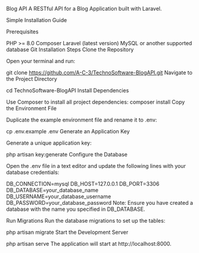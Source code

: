 Blog API
A RESTful API for a Blog Application built with Laravel.

Simple Installation Guide

Prerequisites

PHP >= 8.0
Composer
Laravel (latest version)
MySQL or another supported database
Git
Installation Steps
Clone the Repository

Open your terminal and run:

git clone https://github.com/A-C-3/TechnoSoftware-BlogAPI.git
Navigate to the Project Directory

cd TechnoSoftware-BlogAPI
Install Dependencies

Use Composer to install all project dependencies:
composer install
Copy the Environment File

Duplicate the example environment file and rename it to .env:

cp .env.example .env
Generate an Application Key

Generate a unique application key:

php artisan key:generate
Configure the Database

Open the .env file in a text editor and update the following lines with your database credentials:

DB_CONNECTION=mysql
DB_HOST=127.0.0.1
DB_PORT=3306
DB_DATABASE=your_database_name
DB_USERNAME=your_database_username
DB_PASSWORD=your_database_password
Note: Ensure you have created a database with the name you specified in DB_DATABASE.

Run Migrations
Run the database migrations to set up the tables:

php artisan migrate
Start the Development Server

php artisan serve
The application will start at http://localhost:8000.
